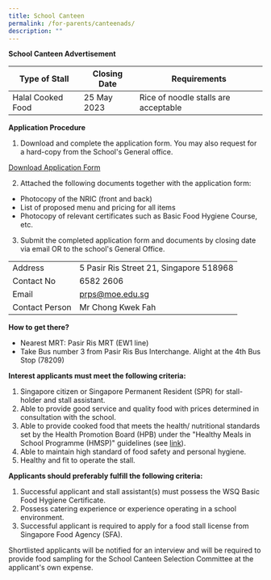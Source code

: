 ```yaml
---
title: School Canteen
permalink: /for-parents/canteenads/
description: ""
---
```

**School Canteen Advertisement**



| Type of Stall | Closing Date | Requirements |
| -------- | -------- | -------- |
| Halal Cooked Food    | 25 May 2023     | Rice of noodle stalls are acceptable    |


**Application Procedure**

1. Download and complete the application form. You may also request for a hard-copy from the School's General office.

[Download Application Form](https://file.go.gov.sg/canteenstall.pdf)

2. Attached the following documents together with the application form:

* Photocopy of the NRIC (front and back)
* List of proposed menu and pricing for all items
* Photocopy of relevant certificates such as Basic Food Hygiene Course, etc. 

3. Submit the completed application form and documents by closing date via email OR to the school's General Office.



| |  |  
| -------- | -------- | 
| Address  | 5 Pasir Ris Street 21, Singapore 518968    | 
|Contact No| 6582 2606|
|Email| prps@moe.edu.sg |
|Contact Person| Mr Chong Kwek Fah|

**How to get there?**

* Nearest MRT: Pasir Ris MRT (EW1 line)
* Take Bus number 3 from Pasir Ris Bus Interchange. Alight at the 4th Bus Stop (78209)

**Interest applicants must meet the following criteria:**

1. Singapore citizen or Singapore Permanent Resident (SPR) for stall-holder and stall assistant.
2. Able to provide good service and quality food with prices determined in consultation with the school.
3. Able to provide cooked food that meets the health/ nutritional standards set by the Health Promotion Board (HPB) under the "Healthy Meals in School Programme (HMSP)" guidelines (see [link](https://www.hpb.gov.sg/schools/school-programmes/healthy-meals-in-schools-programme)).
4. Able to maintain high standard of food safety and personal hygiene.
5. Healthy and fit to operate the stall.

**Applicants should preferably fulfill the following criteria:**

1. Successful applicant and stall assistant(s) must possess the WSQ Basic Food Hygiene Certificate.
2. Possess catering experience or experience operating in a school environment.
3. Successful applicant is required to apply for a food stall license from Singapore Food Agency (SFA).

Shortlisted applicants will be notified for an interview and will be required to provide food sampling for the School Canteen Selection Committee at the applicant's own expense. 